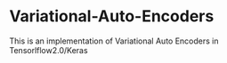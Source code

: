 # Variational-Auto-Encoders
This is an implementation of Variational Auto Encoders in Tensorlflow2.0/Keras

